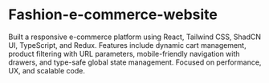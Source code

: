 # Fashion-e-commerce-website
Built a responsive e-commerce platform using React, Tailwind CSS, ShadCN UI, TypeScript, and Redux. Features include dynamic cart management, product filtering with URL parameters, mobile-friendly navigation with drawers, and type-safe global state management. Focused on performance, UX, and scalable code.
